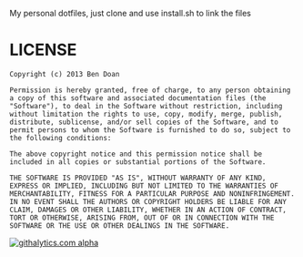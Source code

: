 My personal dotfiles, just clone and use install.sh to link the files

LICENSE
=======
```
Copyright (c) 2013 Ben Doan

Permission is hereby granted, free of charge, to any person obtaining a copy of this software and associated documentation files (the "Software"), to deal in the Software without restriction, including without limitation the rights to use, copy, modify, merge, publish, distribute, sublicense, and/or sell copies of the Software, and to permit persons to whom the Software is furnished to do so, subject to the following conditions:

The above copyright notice and this permission notice shall be included in all copies or substantial portions of the Software.

THE SOFTWARE IS PROVIDED "AS IS", WITHOUT WARRANTY OF ANY KIND, EXPRESS OR IMPLIED, INCLUDING BUT NOT LIMITED TO THE WARRANTIES OF MERCHANTABILITY, FITNESS FOR A PARTICULAR PURPOSE AND NONINFRINGEMENT. IN NO EVENT SHALL THE AUTHORS OR COPYRIGHT HOLDERS BE LIABLE FOR ANY CLAIM, DAMAGES OR OTHER LIABILITY, WHETHER IN AN ACTION OF CONTRACT, TORT OR OTHERWISE, ARISING FROM, OUT OF OR IN CONNECTION WITH THE SOFTWARE OR THE USE OR OTHER DEALINGS IN THE SOFTWARE.
```

[![githalytics.com alpha](https://cruel-carlota.pagodabox.com/40add864790738b8875a68fd9128bcaf "githalytics.com")](http://githalytics.com/bendoan/dotfiles)

